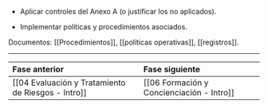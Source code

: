   *  Aplicar controles del Anexo A (o justificar los no aplicados).

  *  Implementar políticas y procedimientos asociados.

Documentos: [[Procedimientos]], [[políticas operativas]], [[registros]].

---

| Fase anterior                                      | Fase siguiente                            |
| :------------------------------------------------- | :---------------------------------------- |
| [[04 Evaluación y Tratamiento de Riesgos - Intro]] | [[06 Formación y Concienciación - Intro]] |




